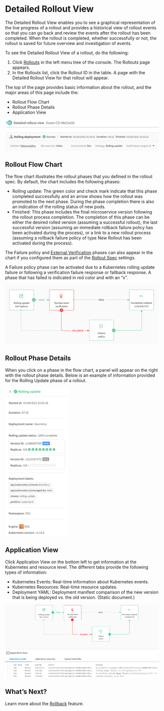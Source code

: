 <meta name="robots" content="noindex">

# Detailed Rollout View

The Detailed Rollout View enables you to see a graphical representation of the live progress of a rollout and provides a historical view of rollout events so that you can go back and review the events after the rollout has been completed. When the rollout is completed, whether successfully or not, the rollout is saved for future overview and investigation of events.

To see the Detailed Rollout View of a rollout, do the following:
1. Click [Rollouts](ocean-cd/features/granular-visibility/?id=rollouts-list) in the left menu tree of the console. The Rollouts page appears.
2. In the Rollouts list, click the Rollout ID in the table. A page with the Detailed Rollout View for that rollout will appear.

The top of the page provides basic information about the rollout, and the major areas of this page include the:
- Rollout Flow Chart
- Rollout Phase Details
- Application View

<img src="/ocean-cd/_media/features-detailed-rollout-view-01.png" />

## Rollout Flow Chart

The flow chart illustrates the rollout phases that you defined in the rollout spec. By default, the chart includes the following phases:
- Rolling update: The green color and check mark indicate that this phase completed successfully and an arrow shows how the rollout was promoted to the next phase. During the phase completion there is also an indication of the rolling status of new pods.
- Finished: This phase includes the final microservice version following the rollout process completion. The completion of this phase can be either the desired rolled version (assuming a successful rollout), the last successful version (assuming an immediate rollback failure policy has been activated during the process), or a link to a new rollout process (assuming a rollback failure policy of type New Rollout has been activated during the process).

The Failure policy and [External Verification](ocean-cd/features/external-verifications) phases can also appear in the chart if you configured them as part of the [Rollout Spec](https://docs.spot.io/api/#operation/OceanCDRolloutSpecCreate) settings.

A Failure policy phase can be activated due to a Kubernetes rolling update failure or following a verification failure response or fallback response. A phase that has failed is indicated in red color and with an “x”.

<img src="/ocean-cd/_media/features-detailed-rollout-view-02.png" />

## Rollout Phase Details

When you click on a phase in the flow chart, a panel will appear on the right with the rollout phase details. Below is an example of information provided for the Rolling Update phase of a rollout.

<img src="/ocean-cd/_media/features-detailed-rollout-view-03.png" width="206" height="488" />

## Application View

Click Application View on the bottom left to get information at the Kubernetes and resource level. The different tabs provide the following types of information:
- Kubernetes Events: Real-time information about Kubernetes events.
- Kubernetes Resources: Real-time resource updates.
- Deployment YAML: Deployment manifest comparison of the new version that is being deployed vs. the old version. (Static document.)

<img src="/ocean-cd/_media/features-detailed-rollout-view-04.png" />

## What’s Next?

Learn more about the [Rollback](ocean-cd/features/rollback) feature.

